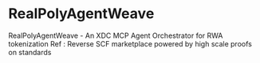 # RealPolyAgentWeave
RealPolyAgentWeave - An XDC MCP Agent Orchestrator for RWA tokenization Ref : Reverse SCF marketplace powered by high scale proofs on standards

